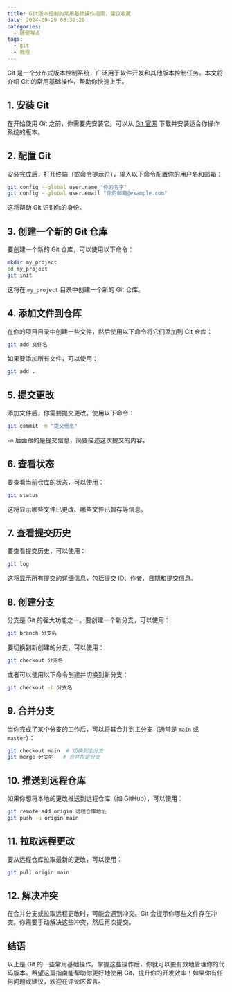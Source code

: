 ```yaml
---
title: Git版本控制的常用基础操作指南，建议收藏
date: 2024-09-29 08:30:26
categories:
  - 随便写点
tags:
  - git
  - 教程
---
```






Git 是一个分布式版本控制系统，广泛用于软件开发和其他版本控制任务。本文将介绍 Git 的常用基础操作，帮助你快速上手。

<!-- more -->

## 1. 安装 Git

在开始使用 Git 之前，你需要先安装它。可以从 [Git 官网](https://git-scm.com/) 下载并安装适合你操作系统的版本。

## 2. 配置 Git

安装完成后，打开终端（或命令提示符），输入以下命令配置你的用户名和邮箱：

```bash
git config --global user.name "你的名字"
git config --global user.email "你的邮箱@example.com"
```

这将帮助 Git 识别你的身份。

## 3. 创建一个新的 Git 仓库

要创建一个新的 Git 仓库，可以使用以下命令：

```bash
mkdir my_project
cd my_project
git init
```

这将在 `my_project` 目录中创建一个新的 Git 仓库。

## 4. 添加文件到仓库

在你的项目目录中创建一些文件，然后使用以下命令将它们添加到 Git 仓库：

```bash
git add 文件名
```

如果要添加所有文件，可以使用：

```bash
git add .
```

## 5. 提交更改

添加文件后，你需要提交更改。使用以下命令：

```bash
git commit -m "提交信息"
```

`-m` 后面跟的是提交信息，简要描述这次提交的内容。

## 6. 查看状态

要查看当前仓库的状态，可以使用：

```bash
git status
```

这将显示哪些文件已更改、哪些文件已暂存等信息。

## 7. 查看提交历史

要查看提交历史，可以使用：

```bash
git log
```

这将显示所有提交的详细信息，包括提交 ID、作者、日期和提交信息。

## 8. 创建分支

分支是 Git 的强大功能之一。要创建一个新分支，可以使用：

```bash
git branch 分支名
```

要切换到新创建的分支，可以使用：

```bash
git checkout 分支名
```

或者可以使用以下命令创建并切换到新分支：

```bash
git checkout -b 分支名
```

## 9. 合并分支

当你完成了某个分支的工作后，可以将其合并到主分支（通常是 `main` 或 `master`）：

```bash
git checkout main  # 切换到主分支
git merge 分支名   # 合并指定分支
```

## 10. 推送到远程仓库

如果你想将本地的更改推送到远程仓库（如 GitHub），可以使用：

```bash
git remote add origin 远程仓库地址
git push -u origin main
```

## 11. 拉取远程更改

要从远程仓库拉取最新的更改，可以使用：

```bash
git pull origin main
```

## 12. 解决冲突

在合并分支或拉取远程更改时，可能会遇到冲突。Git 会提示你哪些文件存在冲突。你需要手动解决这些冲突，然后再次提交。

## 结语

以上是 Git 的一些常用基础操作。掌握这些操作后，你就可以更有效地管理你的代码版本。希望这篇指南能帮助你更好地使用 Git，提升你的开发效率！如果你有任何问题或建议，欢迎在评论区留言。